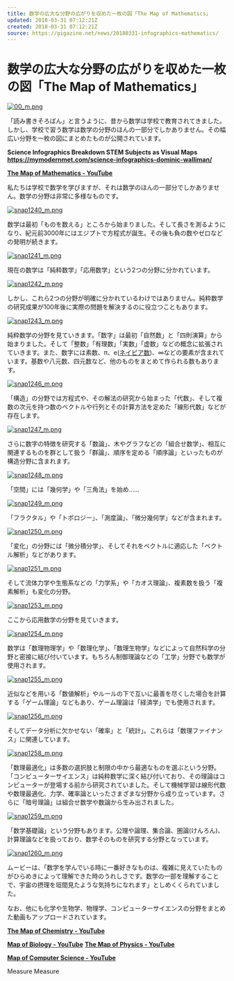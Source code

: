 ```yaml
---
title: 数学の広大な分野の広がりを収めた一枚の図「The Map of Mathematics」
updated: 2018-03-31 07:12:21Z
created: 2018-03-31 07:12:21Z
source: https://gigazine.net/news/20180331-infographics-mathematics/
---
```


# 数学の広大な分野の広がりを収めた一枚の図「The Map of Mathematics」

[![00_m.png](../_resources/00_m-6.png)](https://i.gzn.jp/img/2018/03/31/infographics-mathematics/00.png)

「読み書きそろばん」と言うように、昔から数学は学校で教育されてきました。しかし、学校で習う数学は数学の分野のほんの一部分でしかありません。その幅広い分野を一枚の図にまとめたものが公開されています。

**Science Infographics Breakdown STEM Subjects as Visual Maps**
**https://mymodernmet.com/science-infographics-dominic-walliman/**

**[The Map of Mathematics - YouTube](https://www.youtube.com/watch?v=OmJ-4B-mS-Y#action=share)**

私たちは学校で数学を学びますが、それは数学のほんの一部分でしかありません。数学の分野は非常に多様なものです。

[![snap1240_m.png](../_resources/snap1240_m.png)](https://i.gzn.jp/img/2018/03/31/infographics-mathematics/snap1240.png)

数学は最初「ものを数える」ところから始まりました。そして長さを測るようになり、紀元前3000年にはエジプトで方程式が誕生。その後も負の数やゼロなどの発明が続きます。

[![snap1241_m.png](../_resources/snap1241_m.png)](https://i.gzn.jp/img/2018/03/31/infographics-mathematics/snap1241.png)

現在の数学は「純粋数学」「応用数学」という2つの分野に分かれています。

[![snap1242_m.png](../_resources/snap1242_m.png)](https://i.gzn.jp/img/2018/03/31/infographics-mathematics/snap1242.png)

しかし、これら2つの分野が明確に分かれているわけではありません。純粋数学の研究成果が100年後に実際の問題を解決するのに役立つこともあります。

[![snap1243_m.png](../_resources/snap1243_m.png)](https://i.gzn.jp/img/2018/03/31/infographics-mathematics/snap1243.png)

純粋数学の分野を見ていきます。「数字」は最初「自然数」と「四則演算」から始まりました。そして「整数」「有理数」「実数」「虚数」などの概念に拡張されていきます。また、数字には素数、π、e([ネイピア数](https://ja.wikipedia.org/wiki/%E3%83%8D%E3%82%A4%E3%83%94%E3%82%A2%E6%95%B0))、∞などの要素が含まれています。基数や八元数、四元数など、他のものをまとめて作られる数もあります。

[![snap1246_m.png](../_resources/snap1246_m.png)](https://i.gzn.jp/img/2018/03/31/infographics-mathematics/snap1246.png)

「構造」の分野では方程式や、その解法の研究から始まった「代数」、そして複数の次元を持つ数のベクトルや行列とその計算方法を定めた「線形代数」などが存在します。

[![snap1247_m.png](../_resources/snap1247_m.png)](https://i.gzn.jp/img/2018/03/31/infographics-mathematics/snap1247.png)

さらに数字の特徴を研究する「数論」、木やグラフなどの「組合せ数学」、相互に関連するものを群として扱う「群論」、順序を定める「順序論」といったものが構造分野に含まれます。

[![snap1248_m.png](../_resources/snap1248_m.png)](https://i.gzn.jp/img/2018/03/31/infographics-mathematics/snap1248.png)

「空間」には「幾何学」や「三角法」を始め……

[![snap1249_m.png](../_resources/snap1249_m.png)](https://i.gzn.jp/img/2018/03/31/infographics-mathematics/snap1249.png)

「フラクタル」や「トポロジー」、「測度論」、「微分幾何学」などが含まれます。

[![snap1250_m.png](../_resources/snap1250_m.png)](https://i.gzn.jp/img/2018/03/31/infographics-mathematics/snap1250.png)

「変化」の分野には「微分積分学」、そしてそれをベクトルに適応した「ベクトル解析」などがあります。

[![snap1251_m.png](../_resources/snap1251_m.png)](https://i.gzn.jp/img/2018/03/31/infographics-mathematics/snap1251.png)

そして流体力学や生態系などの「力学系」や「カオス理論」、複素数を扱う「複素解析」も変化の分野。

[![snap1253_m.png](../_resources/snap1253_m.png)](https://i.gzn.jp/img/2018/03/31/infographics-mathematics/snap1253.png)

ここから応用数学の分野を見ていきます。

[![snap1254_m.png](../_resources/snap1254_m.png)](https://i.gzn.jp/img/2018/03/31/infographics-mathematics/snap1254.png)

数学は「数理物理学」や「数理化学」、「数理生物学」などによって自然科学の分野と密接に結び付いています。もちろん制御理論などの「工学」分野でも数学が使用されます。

[![snap1255_m.png](../_resources/snap1255_m.png)](https://i.gzn.jp/img/2018/03/31/infographics-mathematics/snap1255.png)

近似などを用いる「数値解析」やルールの下で互いに最善を尽くした場合を計算する「ゲーム理論」などもあり、ゲーム理論は「経済学」でも使用されます。

[![snap1256_m.png](../_resources/snap1256_m.png)](https://i.gzn.jp/img/2018/03/31/infographics-mathematics/snap1256.png)

そしてデータ分析に欠かせない「確率」と「統計」。これらは「数理ファイナンス」に関連しています。

[![snap1258_m.png](../_resources/snap1258_m.png)](https://i.gzn.jp/img/2018/03/31/infographics-mathematics/snap1258.png)

「数理最適化」は多数の選択肢と制限の中から最適なものを選ぶという分野。「コンピューターサイエンス」は純粋数学に深く結び付いており、その理論はコンピューターが登場する前から研究されていました。そして機械学習は線形代数や数理最適化、力学、確率論といったさまざまな分野から成り立っています。さらに「暗号理論」は組合せ数学や数論から生み出されました。

[![snap1259_m.png](../_resources/snap1259_m.png)](https://i.gzn.jp/img/2018/03/31/infographics-mathematics/snap1259.png)

「数学基礎論」という分野もあります。公理や論理、集合論、圏論(けんろん)、計算理論などを扱っており、数学そのものを研究する分野となっています。

[![snap1260_m.png](../_resources/snap1260_m.png)](https://i.gzn.jp/img/2018/03/31/infographics-mathematics/snap1260.png)

ムービーは、「数学を学んでいる時に一番好きなものは、複雑に見えていたものがひらめきによって理解できた時のうれしさです。数学の一部を理解することで、宇宙の摂理を垣間見たような気持ちになれます」としめくくられていました。

なお、他にも化学や生物学、物理学、コンピューターサイエンスの分野をまとめた動画もアップロードされています。

**[The Map of Chemistry - YouTube](https://www.youtube.com/watch?v=P3RXtoYCW4M)**

**[Map of Biology - YouTube](https://www.youtube.com/watch?v=wENhHnJI1ys)**
**[The Map of Physics - YouTube](https://www.youtube.com/watch?v=ZihywtixUYo)**

**[Map of Computer Science - YouTube](https://www.youtube.com/watch?v=SzJ46YA_RaA)**

Measure
Measure